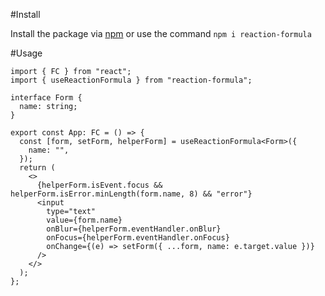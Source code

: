 #Install

Install the package via [npm](https://www.npmjs.com/package/reaction-formula) or use the command `npm i reaction-formula`

#Usage

```tsx
import { FC } from "react";
import { useReactionFormula } from "reaction-formula";

interface Form {
  name: string;
}

export const App: FC = () => {
  const [form, setForm, helperForm] = useReactionFormula<Form>({
    name: "",
  });
  return (
    <>
      {helperForm.isEvent.focus && helperForm.isError.minLength(form.name, 8) && "error"}
      <input
        type="text"
        value={form.name}
        onBlur={helperForm.eventHandler.onBlur}
        onFocus={helperForm.eventHandler.onFocus}
        onChange={(e) => setForm({ ...form, name: e.target.value })}
      />
    </>
  );
};
```